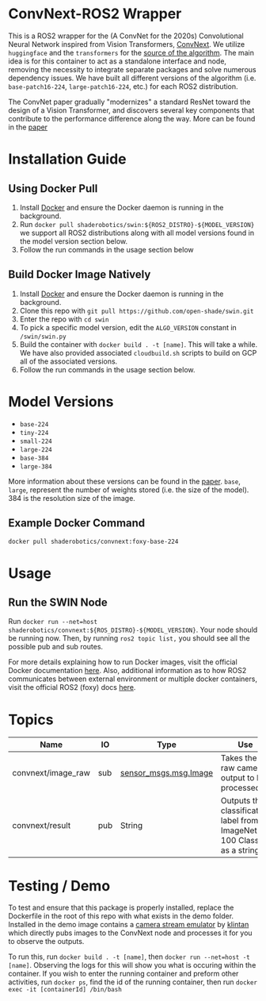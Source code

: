 # ConvNext-ROS2 Wrapper

This is a ROS2 wrapper for the (A ConvNet for the 2020s) Convolutional Neural Network inspired from Vision Transformers, [ConvNext](https://arxiv.org/abs/2201.03545). We utilize `huggingface` and the `transformers` for the [source of the algorithm](https://huggingface.co/facebook/convnext-tiny-224). The main idea is for this container to act as a standalone interface and node, removing the necessity to integrate separate packages and solve numerous dependency issues. We have built all different versions of the algorithm (i.e. `base-patch16-224`, `large-patch16-224`, etc.) for each ROS2 distribution.

The ConvNet paper gradually "modernizes" a standard ResNet toward the design of a Vision Transformer, and discovers several key components that contribute to the performance difference along the way. More can be found in the [paper](https://arxiv.org/abs/2201.03545)

# Installation Guide

## Using Docker Pull
1. Install [Docker](https://www.docker.com/) and ensure the Docker daemon is running in the background.
2. Run ```docker pull shaderobotics/swin:${ROS2_DISTRO}-${MODEL_VERSION}``` we support all ROS2 distributions along with all model versions found in the model version section below.
3. Follow the run commands in the usage section below

## Build Docker Image Natively
1. Install [Docker](https://www.docker.com/) and ensure the Docker daemon is running in the background.
2. Clone this repo with ```git pull https://github.com/open-shade/swin.git```
3. Enter the repo with ```cd swin```
4. To pick a specific model version, edit the `ALGO_VERSION` constant in `/swin/swin.py`
5. Build the container with ```docker build . -t [name]```. This will take a while. We have also provided associated `cloudbuild.sh` scripts to build on GCP all of the associated versions.
6. Follow the run commands in the usage section below.

# Model Versions

* ```base-224```
* ```tiny-224```
* ```small-224```
* ```large-224```
* ```base-384```
* ```large-384```

More information about these versions can be found in the [paper](https://arxiv.org/abs/2010.11929). `base`, `large`, represent the number of weights stored (i.e. the size of the model). 384 is the resolution size of the image. 

## Example Docker Command

```bash
docker pull shaderobotics/convnext:foxy-base-224
```

# Usage
## Run the SWIN Node 
Run ```docker run --net=host shaderobotics/convnext:${ROS_DISTRO}-${MODEL_VERSION}```. Your node should be running now. Then, by running ```ros2 topic list,``` you should see all the possible pub and sub routes.

For more details explaining how to run Docker images, visit the official Docker documentation [here](https://docs.docker.com/engine/reference/run/). Also, additional information as to how ROS2 communicates between external environment or multiple docker containers, visit the official ROS2 (foxy) docs [here](https://docs.ros.org/en/foxy/How-To-Guides/Run-2-nodes-in-single-or-separate-docker-containers.html#). 

# Topics

| Name                   | IO  | Type                             | Use                                                               |
|------------------------|-----|----------------------------------|-------------------------------------------------------------------|
| convnext/image_raw       | sub | [sensor_msgs.msg.Image](http://docs.ros.org/en/noetic/api/sensor_msgs/html/msg/Image.html)            | Takes the raw camera output to be processed                       |
 | convnext/result           | pub | String            | Outputs the classification label from ImageNet 100 Classes as a string |

# Testing / Demo
To test and ensure that this package is properly installed, replace the Dockerfile in the root of this repo with what exists in the demo folder. Installed in the demo image contains a [camera stream emulator](https://github.com/klintan/ros2_video_streamer) by [klintan](https://github.com/klintan) which directly pubs images to the ConvNext node and processes it for you to observe the outputs.

To run this, run ```docker build . -t [name]```, then ```docker run --net=host -t [name]```. Observing the logs for this will show you what is occuring within the container. If you wish to enter the running container and preform other activities, run ```docker ps```, find the id of the running container, then run ```docker exec -it [containerId] /bin/bash```